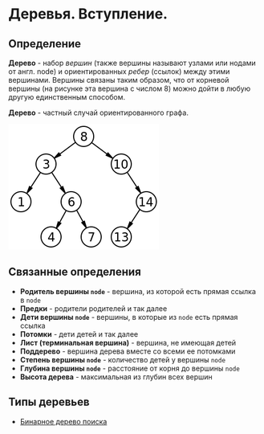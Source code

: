 # Деревья. Вступление.

## Определение

**Дерево** - набор _вершин_ (также вершины называют узлами или нодами от англ. node) и ориентированных _ребер_ (ссылок) между этими вершинами. Вершины связаны таким образом, что от корневой вершины (на рисунке эта вершина с числом 8) можно дойти в любую другую единственным способом.

**Дерево** - частный случай ориентированного графа.


![Binary search tree](../../images/data_structures/trees/binary_search_tree.png)

## Связанные определения

* **Родитель вершины `node`** - вершина, из которой есть прямая ссылка в `node`
* **Предки** - родители родителей и так далее
* **Дети вершины `node`** - вершины, в которые из `node` есть прямая ссылка
* **Потомки** - дети детей и так далее
* **Лист (терминальная вершина)** - вершина, не имеющая детей
* **Поддерево** - вершина дерева вместе со всеми ее потомками
* **Степень вершины `node`** - количество детей у вершины `node`
* **Глубина вершины `node`** - расстояние от корня до вершины `node`
* **Высота дерева** - максимальная из глубин всех вершин

## Типы деревьев

* [Бинарное дерево поиска](binary_search_tree.md)
